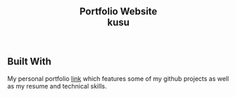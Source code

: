 <h2 align="center">
  Portfolio Website<br/>
  <a target="_blank">kusu</a>
</h2>

<br/>


## Built With

My personal portfolio <a href="" target="_blank">link</a> which features some of my github projects as well as my resume and technical skills.<br/>
